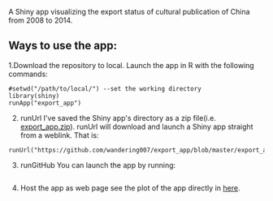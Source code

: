 A Shiny app visualizing the export status of cultural publication of China from 2008 to 2014.

Ways to use the app:
--------------------

1.Download the repository to local. Launch the app in R with the following commands:

```#install.packages("shiny")
#setwd("/path/to/local/") --set the working directory
library(shiny)
runApp("export_app")
```

2. runUrl
I've saved the Shiny app's directory as a zip file(i.e. [export_app.zip](https://github.com/wandering007/export_app/blob/master/export_app.zip)).
runUrl will download and launch a Shiny app straight from a weblink. That is:

```library(shiny)
runUrl("https://github.com/wandering007/export_app/blob/master/export_app.zip")
```

3. runGitHub
You can launch the app by running:
```runGitHub("https://github.com/wandering007/export_app", "<your name>")
```
4. Host the app as web page
see the plot of the app directly in [here](wandering007.shinyapps.io).